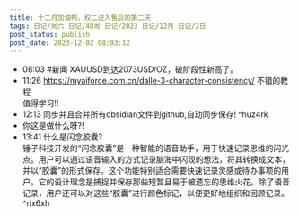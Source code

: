 ```yaml
---
title: 十二月加油鸭，权二进入售后的第二天
tags: 日记/周六 日记/48周 日记/2023 日记/12月 日记/2日
post_status: publish
post_date: 2023-12-02 08:03:12 
---
```


- 08:03 #新闻 XAUUSD到达2073USD/OZ，破阶段性新高了。
- 11:26 https://myaiforce.com.cn/dalle-3-character-consistency/ 不错的教程<br>值得学习!!
- 12:13 同步并且合并所有obsidian文件到github,自动同步保存! ^huz4rk
- 你这是做什么呀?!
- 13:41 什么是闪念胶囊?<br>锤子科技开发的“闪念胶囊”是一种智能的语音助手，用于快速记录思维的闪光点。用户可以通过语音输入的方式记录脑海中闪现的想法，将其转换成文本，并以“胶囊”的形式保存。这个功能特别适合需要快速记录灵感或待办事项的用户。它的设计理念是捕捉并保存那些短暂且易于被遗忘的思维火花。除了语音记录，用户还可以对这些“胶囊”进行颜色标记，以便更好地组织和回顾记录。 ^rix6xh